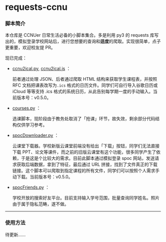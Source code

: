 # requests-ccnu
### 脚本简介

本仓库是 CCNUer 日常生活必备的小脚本集合。多是利用 py3 的 requests 库写出的，模拟登录学校网站后，进行您想要的查询和**适度**的爬取。实现很简单，点子更重要，欢迎校友提 PR。

现已完成：

* [ccnu2ical.py](https://github.com/wwyqianqian/requests-ccnu/blob/master/ccnu2ical.py), [ccnu2ical.js](https://github.com/wwyqianqian/requests-ccnu/blob/master/ccnu2ical.js) ：

  前者通过处理 JSON、后者通过爬取 HTML 结构来获取学生课程表，并按照 RFC 文档把课表改写为```.ics``` 格式的日历文件。同学们可自行导入谷歌日历或 iCloud 等等支持 .ics 格式的系统日历，从此告别每学期一度的手动输入。当前版本号：v0.5.0。

  

* [courses.py](https://github.com/wwyqianqian/requests-ccnu/blob/master/courses.py) ：

  选课脚本，现阶段由于教务处取消了「抢课」环节，故失效，剩余部分代码结构仅供学习参考。

  

* [spocDownloader.py](https://github.com/wwyqianqian/requests-ccnu/blob/master/spocDownloader.py)  ：

  云课堂下载器。学校新版云课堂前端没有给出「下载」按钮，同学们无法直接下载 PPT、论文等课件，而之前的旧版云课堂有这个功能，很多同学产生了依赖，于是这是个比较大的需求。目前此脚本通过模拟登录 spoc 网站，发送请求获取后端数据，拿到了特征，最后通过 URL 拼接，找到了文件真正的下载链接。这个脚本可以爬取到指定课程的所有文件，同学们可以按照个人需求手动下载。当前版本号：v0.5.0。

  

* [spocFriends.py](https://github.com/wwyqianqian/requests-ccnu/blob/master/spocFriends.py)  ：

  学校开放的搜索好友平台。目前支持输入学号范围，批量查询同学姓名。照片由于属于隐私范畴，遂不做。

---

### 使用方法

待更新……